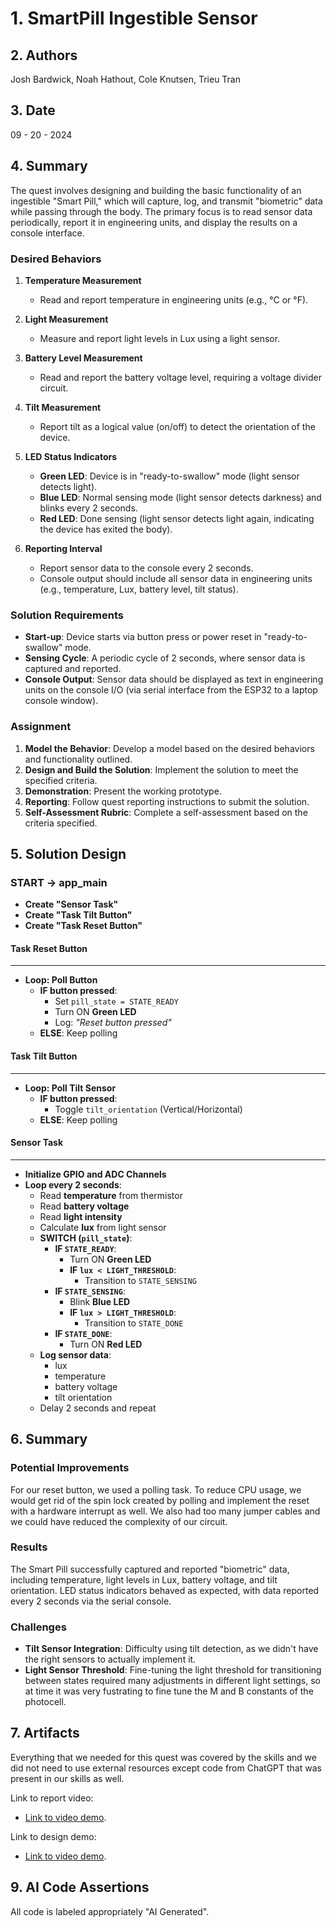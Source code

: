 # 1. SmartPill Ingestible Sensor

## 2. Authors
Josh Bardwick, Noah Hathout, Cole Knutsen, Trieu Tran

## 3. Date
09 - 20 - 2024

## 4. Summary
The quest involves designing and building the basic functionality of an ingestible "Smart Pill," which will capture, log, and transmit "biometric" data while passing through the body. The primary focus is to read sensor data periodically, report it in engineering units, and display the results on a console interface.

### Desired Behaviors

1. **Temperature Measurement**
   - Read and report temperature in engineering units (e.g., °C or °F).

2. **Light Measurement**
   - Measure and report light levels in Lux using a light sensor.

3. **Battery Level Measurement**
   - Read and report the battery voltage level, requiring a voltage divider circuit.

4. **Tilt Measurement**
   - Report tilt as a logical value (on/off) to detect the orientation of the device.

5. **LED Status Indicators**
   - **Green LED**: Device is in "ready-to-swallow" mode (light sensor detects light).
   - **Blue LED**: Normal sensing mode (light sensor detects darkness) and blinks every 2 seconds.
   - **Red LED**: Done sensing (light sensor detects light again, indicating the device has exited the body).

6. **Reporting Interval**
   - Report sensor data to the console every 2 seconds.
   - Console output should include all sensor data in engineering units (e.g., temperature, Lux, battery level, tilt status).

### Solution Requirements

- **Start-up**: Device starts via button press or power reset in "ready-to-swallow" mode.
- **Sensing Cycle**: A periodic cycle of 2 seconds, where sensor data is captured and reported.
- **Console Output**: Sensor data should be displayed as text in engineering units on the console I/O (via serial interface from the ESP32 to a laptop console window).

### Assignment
1. **Model the Behavior**: Develop a model based on the desired behaviors and functionality outlined.
2. **Design and Build the Solution**: Implement the solution to meet the specified criteria.
3. **Demonstration**: Present the working prototype.
4. **Reporting**: Follow quest reporting instructions to submit the solution.
5. **Self-Assessment Rubric**: Complete a self-assessment based on the criteria specified.


## 5. Solution Design

### START -> app_main
- **Create "Sensor Task"**
- **Create "Task Tilt Button"**
- **Create "Task Reset Button"**


#### Task Reset Button
---
- **Loop: Poll Button**
  - **IF button pressed**:
    - Set `pill_state = STATE_READY`
    - Turn ON **Green LED**
    - Log: *"Reset button pressed"*
  - **ELSE**: Keep polling


#### Task Tilt Button
---
- **Loop: Poll Tilt Sensor**
  - **IF button pressed**:
    - Toggle `tilt_orientation` (Vertical/Horizontal)
  - **ELSE**: Keep polling


#### Sensor Task
---
- **Initialize GPIO and ADC Channels**
- **Loop every 2 seconds**:
  - Read **temperature** from thermistor
  - Read **battery voltage**
  - Read **light intensity**
  - Calculate **lux** from light sensor
  - **SWITCH (`pill_state`)**:
    - **IF `STATE_READY`**:
      - Turn ON **Green LED**
      - **IF `lux < LIGHT_THRESHOLD`**: 
        - Transition to `STATE_SENSING`
    - **IF `STATE_SENSING`**:
      - Blink **Blue LED**
      - **IF `lux > LIGHT_THRESHOLD`**: 
        - Transition to `STATE_DONE`
    - **IF `STATE_DONE`**:
      - Turn ON **Red LED**
  - **Log sensor data**:
    - lux
    - temperature
    - battery voltage
    - tilt orientation
  - Delay 2 seconds and repeat

## 6. Summary

### Potential Improvements
For our reset button, we used a polling task. To reduce CPU usage, we would get rid of the spin lock created by polling and implement the reset with a hardware interrupt as well. We also had too many jumper cables and we could have reduced the complexity of our circuit.

### Results
The Smart Pill successfully captured and reported "biometric" data, including temperature, light levels in Lux, battery voltage, and tilt orientation. LED status indicators behaved as expected, with data reported every 2 seconds via the serial console.

### Challenges
- **Tilt Sensor Integration**: Difficulty using tilt detection, as we didn't have the right sensors to actually implement it.
- **Light Sensor Threshold**: Fine-tuning the light threshold for transitioning between states required many adjustments in different light settings, so at time it was very fustrating to fine tune the M and B constants of the photocell.

## 7. Artifacts
Everything that we needed for this quest was covered by the skills and we did not need to use external resources except code from ChatGPT that was present in our skills as well.

Link to report video:
- [Link to video demo](https://drive.google.com/file/d/1CU57YWfw8BjZGP4tDwL273PEkrWFR-8J/view?usp=sharing). 

Link to design demo:
- [Link to video demo](https://drive.google.com/file/d/11GS_PD7nRqs_4I9aimhMB19hdrCAkj27/view?usp=sharing).
  
## 9. AI Code Assertions

All code is labeled appropriately "AI Generated".
